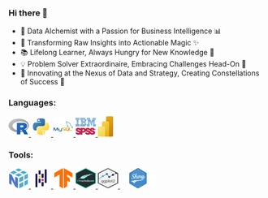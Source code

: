 ### Hi there 👋

- 🚀 Data Alchemist with a Passion for Business Intelligence 📊
- 🔮 Transforming Raw Insights into Actionable Magic ✨
- 📚 Lifelong Learner, Always Hungry for New Knowledge 🧠
- 💡 Problem Solver Extraordinaire, Embracing Challenges Head-On 🌟
- 🌌 Innovating at the Nexus of Data and Strategy, Creating Constellations of Success 🌠

<h3 align="left">Languages:</h3>
<p align="left"> 

<a href="https://www.r-project.org" target="_blank" rel="noreferrer"> <img src="https://github.com/devicons/devicon/blob/master/icons/r/r-original.svg" alt="R" width="40" height="40"/> </a> <a href="https://www.python.org" target="_blank" rel="noreferrer"> <img src="https://raw.githubusercontent.com/devicons/devicon/master/icons/python/python-original.svg" alt="python" width="40" height="40"/> </a> <a href="https://www.mysql.com" target="_blank" rel="noreferrer"> <img src="https://github.com/devicons/devicon/blob/master/icons/mysql/mysql-original-wordmark.svg" alt="MySQL" width="40" height="40"/> </a> <a href="https://www.ibm.com/products/spss-statistics" target="_blank" rel="noreferrer"> <img src="https://github.com/devicons/devicon/blob/master/icons/spss/spss-original.svg" alt="SPSS" width="40" height="40"/> </a> <a href="https://powerbi.microsoft.com/en-us/" target="_blank" rel="noreferrer"> <img src="https://github.com/AyomiUpeksha/Room_Booking_System/blob/main/Icons/power-bi-icon-384x512-bujnuaon.png" alt="Power BI" width="30" height="40"/> </a> 
</p>

<h3 align="left">Tools:</h3>
<p align="left"> 
<a href="https://numpy.org" target="_blank" rel="noreferrer"> <img src="https://github.com/devicons/devicon/blob/master/icons/numpy/numpy-original.svg" alt="Numpy" width="40" height="40"/> </a> <a href="https://pandas.pydata.org" target="_blank" rel="noreferrer"> <img src="https://github.com/devicons/devicon/blob/master/icons/pandas/pandas-original.svg" alt="Pandas" width="40" height="40"/> </a> <a href="https://www.tensorflow.org" target="_blank" rel="noreferrer"> <img src="https://github.com/devicons/devicon/blob/master/icons/tensorflow/tensorflow-original.svg" alt="Tenserflow" width="40" height="40"/> </a> <a href="https://rmarkdown.rstudio.com" target="_blank" rel="noreferrer"> <img src="https://github.com/AyomiUpeksha/Room_Booking_System/blob/main/Icons/logo.png" alt="Markdown" width="40" height="40"/> </a> <a href="https://ggplot2.tidyverse.org" target="_blank" rel="noreferrer"> <img src="https://github.com/AyomiUpeksha/Room_Booking_System/blob/main/Icons/graphics-in-r-with-ggplot2.png" alt="ggplot" width="40" height="40"/> </a> <a href="https://www.rstudio.com/products/shiny/" target="_blank" rel="noreferrer"> <img src="https://github.com/AyomiUpeksha/Room_Booking_System/blob/main/Icons/Shiny-logo.png" alt="Shiny" width="70" height="40"/> </a> 

</p>




<!--
**AyomiUpeksha/AyomiUpeksha** is a ✨ _special_ ✨ repository because its `README.md` (this file) appears on your GitHub profile.

Here are some ideas to get you started:


- 🔭 I’m currently working on ...
- 🌱 I’m currently learning ...
- 👯 I’m looking to collaborate on ...
- 🤔 I’m looking for help with ...
- 💬 Ask me about ...
- 📫 How to reach me: ...
- 😄 Pronouns: ...
- ⚡ Fun fact: ...
-->
